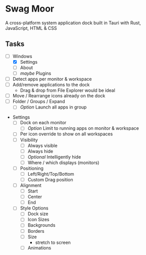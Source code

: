 # Swag Moor
A cross-platform system application dock built in Tauri with Rust, JavaScript, HTML & CSS

## Tasks
- [ ] Windows
  - [x] Settings
  - [ ] About
  - [ ] *maybe* Plugins
- [ ] Detect apps per monitor & workspace
- [ ] Add/remove applications to the dock
  - Drag & drop from File Explorer would be ideal
- [ ] Move / Rearrange icons already on the dock
- [ ] Folder / Groups / Expand
  - [ ] *Option* Launch all apps in group
- Settings
  - [ ] Dock on each monitor
    - [ ] *Option* Limit to running apps on monitor & workspace
  - [ ] Per icon override to show on all workspaces
  - [ ] Visibility
    - [ ] Always visible
    - [ ] Always hide
    - [ ] *Optional* Intelligently hide
    - [ ] Where / which displays (monitors)
  - [ ] Positioning
    - [ ] Left/Right/Top/Bottom
    - [ ] Custom Drag position
  - [ ] Alignment
    - [ ] Start
    - [ ] Center
    - [ ] End
  - [ ] Style Options
    - [ ] Dock size
    - [ ] Icon Sizes
    - [ ] Backgrounds
    - [ ] Borders
    - [ ] Size
      - stretch to screen
    - [ ] Animations